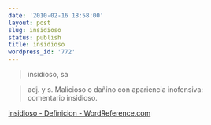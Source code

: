```yaml
---
date: '2010-02-16 18:58:00'
layout: post
slug: insidioso
status: publish
title: insidioso
wordpress_id: '772'
---
```



    

> 

> 
> insidioso, sa
> 
> 

> 
> adj. y s. Malicioso o dañino con apariencia inofensiva:  
comentario insidioso.
> 
> 





[insidioso - Definicion - WordReference.com](http://www.wordreference.com/definicion/insidioso)


  
